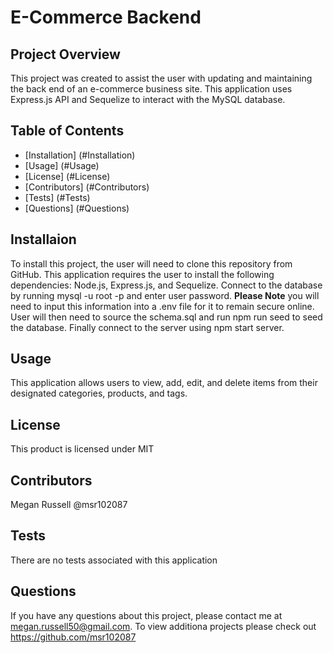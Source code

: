 # E-Commerce Backend

## Project Overview

This project was created to assist the user with updating and maintaining the back end of an e-commerce business site.  This application uses Express.js API and Sequelize to interact with the MySQL database.  

## Table of Contents

- [Installation] (#Installation)
- [Usage] (#Usage)
- [License] (#License)
- [Contributors] (#Contributors)
- [Tests] (#Tests)
- [Questions] (#Questions)

## Installaion

To install this project, the user will need to clone this repository from GitHub.  This application requires the user to install the following dependencies:  Node.js, Express.js, and Sequelize.  Connect to the database by running mysql -u root -p and enter user password.  **Please Note** you will need to input this information into a .env file for it to remain secure online.  User will then need to source the schema.sql and run npm run seed to seed the database.  Finally connect to the server using npm start server.

## Usage

This application allows users to view, add, edit, and delete items from their designated categories, products, and tags.


## License

This product is licensed under MIT

## Contributors

Megan Russell @msr102087

## Tests

There are no tests associated with this application

## Questions

If you have any questions about this project, please contact me at megan.russell50@gmail.com.  To view additiona projects please check out https://github.com/msr102087
